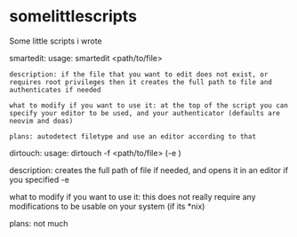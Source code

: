 # somelittlescripts
Some little scripts i wrote

smartedit:
    usage: smartedit <path/to/file>

    description: if the file that you want to edit does not exist, or requires root privileges then it creates the full path to file and authenticates if needed

    what to modify if you want to use it: at the top of the script you can specify your editor to be used, and your authenticator (defaults are neovim and doas)

    plans: autodetect filetype and use an editor according to that

dirtouch:
   usage: dirtouch -f <path/to/file> (-e <editor>)

   description: creates the full path of file if needed, and opens it in an editor if you specified -e

   what to modify if you want to use it: this does not really require any modifications to be usable on your system (if its *nix)

   plans: not much

